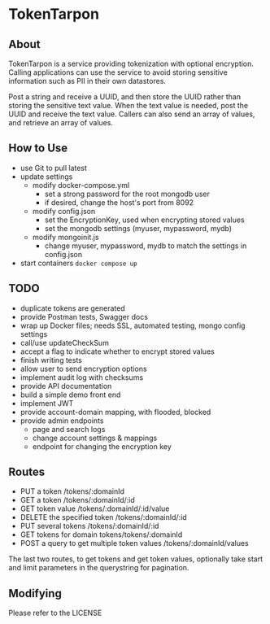 # TokenTarpon
## About
TokenTarpon is a service providing tokenization with optional encryption. Calling applications can use the service to avoid storing sensitive information such as PII in their own datastores. 

Post a string and receive a UUID, and then store the UUID rather than storing the sensitive text value. When the text value is needed, post the UUID and receive the text value. Callers can also send an array of values, and retrieve an array of values.

## How to Use
- use Git to pull latest
- update settings
  - modify docker-compose.yml
    - set a strong password for the root mongodb user
    - if desired, change the host's port from 8092
  - modify config.json
    - set the EncryptionKey, used when encrypting stored values
    - set the mongodb settings (myuser, mypassword, mydb)
  - modify mongoinit.js
    - change myuser, mypassword, mydb to match the settings in config.json
- start containers
  `docker compose up`

## TODO
- duplicate tokens are generated
- provide Postman tests, Swagger docs
- wrap up Docker files; needs SSL, automated testing, mongo config settings
- call/use updateCheckSum
- accept a flag to indicate whether to encrypt stored values
- finish writing tests
- allow user to send encryption options
- implement audit log with checksums
- provide API documentation
- build a simple demo front end
- implement JWT
- provide account-domain mapping, with flooded, blocked
- provide admin endpoints
  - page and search logs
  - change account settings & mappings
  - endpoint for changing the encryption key

## Routes
- PUT a token /tokens/:domainId
- GET a token /tokens/:domainId/:id
- GET token value /tokens/:domainId/:id/value
- DELETE the specified token /tokens/:domainId/:id
- PUT several tokens /tokens/:domainId/:id
- GET tokens for domain tokens/tokens/:domainId
- POST a query to get multiple token values /tokens/:domainId/values

The last two routes, to get tokens and get token values, optionally take start and limit parameters in the querystring for pagination.

## Modifying
Please refer to the LICENSE
